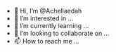 - 👋 Hi, I’m @Achellaedah
- 👀 I’m interested in ...
- 🌱 I’m currently learning ...
- 💞️ I’m looking to collaborate on ...
- 📫 How to reach me ...

<!---
Achellaedah/Achellaedah is a ✨ special ✨ repository because its `README.md` (this file) appears on your GitHub profile.
You can click the Preview link to take a look at your changes.
--->
